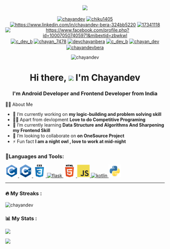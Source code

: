 
<div id="header" align="center">
  <img src="https://encrypted-tbn0.gstatic.com/images?q=tbn:ANd9GcR9zhlr2KMBoorUZhMNdEXLL3JFBlmkuIDvfeXCApQZGbHNP8gW&s" width="150px"/>
</div>
<div id="connection-libks" align="center">
<p align="center">
<a href="https://dev.to/chayandev" target="blank"><img align="center" src="https://raw.githubusercontent.com/rahuldkjain/github-profile-readme-generator/master/src/images/icons/Social/devto.svg" alt="chayandev" height="30" width="40" /></a>
<a href="https://twitter.com/chiku1405" target="blank"><img align="center" src="https://raw.githubusercontent.com/rahuldkjain/github-profile-readme-generator/master/src/images/icons/Social/twitter.svg" alt="chiku1405" height="30" width="40" /></a>
<a href="https://linkedin.com/in/https://www.linkedin.com/in/chayandev-bera-324bb5220" target="blank"><img align="center" src="https://raw.githubusercontent.com/rahuldkjain/github-profile-readme-generator/master/src/images/icons/Social/linked-in-alt.svg" alt="https://www.linkedin.com/in/chayandev-bera-324bb5220" height="30" width="40" /></a>
<a href="https://stackoverflow.com/users/17341118" target="blank"><img align="center" src="https://raw.githubusercontent.com/rahuldkjain/github-profile-readme-generator/master/src/images/icons/Social/stack-overflow.svg" alt="17341118" height="30" width="40" /></a>
<a href="https://fb.com/https://www.facebook.com/profile.php?id=100070507405971&mibextid=zbwkwl" target="blank"><img align="center" src="https://raw.githubusercontent.com/rahuldkjain/github-profile-readme-generator/master/src/images/icons/Social/facebook.svg" alt="https://www.facebook.com/profile.php?id=100070507405971&mibextid=zbwkwl" height="30" width="40" /></a>
<a href="https://instagram.com/c_dev_b" target="blank"><img align="center" src="https://raw.githubusercontent.com/rahuldkjain/github-profile-readme-generator/master/src/images/icons/Social/instagram.svg" alt="c_dev_b" height="30" width="40" /></a>
<a href="https://www.codechef.com/users/chayan_7478" target="blank"><img align="center" src="https://cdn.jsdelivr.net/npm/simple-icons@3.1.0/icons/codechef.svg" alt="chayan_7478" height="30" width="40" /></a>
<a href="https://www.hackerrank.com/devchayanbera" target="blank"><img align="center" src="https://raw.githubusercontent.com/rahuldkjain/github-profile-readme-generator/master/src/images/icons/Social/hackerrank.svg" alt="devchayanbera" height="30" width="40" /></a>
<a href="https://codeforces.com/profile/c_dev_b" target="blank"><img align="center" src="https://raw.githubusercontent.com/rahuldkjain/github-profile-readme-generator/master/src/images/icons/Social/codeforces.svg" alt="c_dev_b" height="30" width="40" /></a>
<a href="https://www.leetcode.com/chayan_dev" target="blank"><img align="center" src="https://raw.githubusercontent.com/rahuldkjain/github-profile-readme-generator/master/src/images/icons/Social/leet-code.svg" alt="chayan_dev" height="30" width="40" /></a>
<a href="https://auth.geeksforgeeks.org/user/chayandevbera" target="blank"><img align="center" src="https://raw.githubusercontent.com/rahuldkjain/github-profile-readme-generator/master/src/images/icons/Social/geeks-for-geeks.svg" alt="chayandevbera" height="30" width="40" /></a>
</p>
<p align="center"> <img src="https://komarev.com/ghpvc/?username=chayandev&label=Profile%20views&color=0e75b6&style=flat" alt="chayandev" /> </p>
</div>
<h1 align="center"> Hi there, <img src="https://media0.giphy.com/media/hvRJCLFzcasrR4ia7z/giphy.gif?cid=790b76118a1d3ade6494047a5a889309ca38241b3ce0c20e&rid=giphy.gif&ct=s" width="40px"> I'm Chayandev</h1>
<h3 align="center">I'm Android Developer and Frontend Developer from India</h3>
<div class="about-me>

<h2 align="left">🙋‍♂️ About Me</h2>

- 🔭 I’m currently working on **my logic-building and problem solving skill**
- 👨‍💻 Apart from devlopment **Love to do Competitive Programing**
- 🌱 I’m currently learning **Data Structure and Algorithms And Sharpening my Frontend Skill**
- 👯 I’m looking to collaborate on **on OneSource Project**
- ⚡ Fun fact **I am a night owl , love to work at mid-night**
  </div>

<h3 align="left">🚀Languages and Tools:</h3>
<p align="left"> <a href="https://www.cprogramming.com/" target="_blank" rel="noreferrer"> <img src="https://raw.githubusercontent.com/devicons/devicon/master/icons/c/c-original.svg" alt="c" width="40" height="40"/> </a> <a href="https://www.w3schools.com/cpp/" target="_blank" rel="noreferrer"> <img src="https://raw.githubusercontent.com/devicons/devicon/master/icons/cplusplus/cplusplus-original.svg" alt="cplusplus" width="40" height="40"/> </a> <a href="https://www.w3schools.com/css/" target="_blank" rel="noreferrer"> <img src="https://raw.githubusercontent.com/devicons/devicon/master/icons/css3/css3-original-wordmark.svg" alt="css3" width="40" height="40"/> </a> <a href="https://flask.palletsprojects.com/" target="_blank" rel="noreferrer"> <img src="https://www.vectorlogo.zone/logos/pocoo_flask/pocoo_flask-icon.svg" alt="flask" width="40" height="40"/> </a> <a href="https://www.w3.org/html/" target="_blank" rel="noreferrer"> <img src="https://raw.githubusercontent.com/devicons/devicon/master/icons/html5/html5-original-wordmark.svg" alt="html5" width="40" height="40"/> </a> <a href="https://developer.mozilla.org/en-US/docs/Web/JavaScript" target="_blank" rel="noreferrer"> <img src="https://raw.githubusercontent.com/devicons/devicon/master/icons/javascript/javascript-original.svg" alt="javascript" width="40" height="40"/> </a> <a href="https://kotlinlang.org" target="_blank" rel="noreferrer"> <img src="https://www.vectorlogo.zone/logos/kotlinlang/kotlinlang-icon.svg" alt="kotlin" width="40" height="40"/> </a> <a href="https://www.python.org" target="_blank" rel="noreferrer"> <img src="https://raw.githubusercontent.com/devicons/devicon/master/icons/python/python-original.svg" alt="python" width="40" height="40"/> </a> </p>

---

### 🔥 My Streaks :

<p><img align="center"src="https://github-readme-streak-stats.herokuapp.com/?user=chayandev&theme=dark&background=000000" alt="chayandev" /></p>
                                                                                                                                         
### 📊 My Stats :                                                                                                                                        
<p><img align="left" width="48%" src="https://github-readme-stats.vercel.app/api?username=Chayandev&show_icons=true&theme=highcontrast" /></P>
&nbsp;
<p><img  align="left" width="35%" src="https://github-readme-stats.vercel.app/api/top-langs/?username=Chayandev&layout=compact&theme=vision-friendly-dark" /></p>

